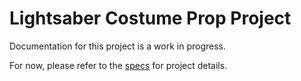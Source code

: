# Lightsaber Costume Prop Project
Documentation for this project is a work in progress.

For now, please refer to the [specs](specs.yaml) for project details.
